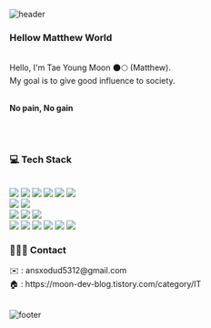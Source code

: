 ![header](https://capsule-render.vercel.app/api?type=waving&&color=gradient&height=100&section=header&fontSize=90)


<div align = "left">


<h3> Hellow Matthew World</h3><br/>
Hello, I'm Tae Young Moon 🌑🌕 (Matthew).<br/>
My goal is to give good influence to society.<br/>

<br><b>No pain, No gain</b></br>
  
<br>


<br/>

<h3>💻 Tech Stack</h3>

<br/>


<img src="https://img.shields.io/badge/Android-3DDC84?style=flat&logo=Android&logoColor=white"/>
<img src="https://img.shields.io/badge/Kotlin-7F52FF?style=flat&logo=Kotlin&logoColor=white"/>
<img src="https://img.shields.io/badge/Firebase-FFCA28?style=flat&logo=Firebase&logoColor=white"/>
<img src="https://img.shields.io/badge/Java-007396?style=flat&logo=Java&logoColor=white"/>
<img src="https://img.shields.io/badge/Swift-F05138?style=flat&logo=Swift&logoColor=white"/>
<img src="https://img.shields.io/badge/Spring-6DB33F?style=flat&logo=Spring&logoColor=white"/>

<br>
<img src="https://img.shields.io/badge/MySql-4479A1?style=flat&logo=MySql&logoColor=white"/>
<img src="https://img.shields.io/badge/Linux-FCC624?style=flat&logo=Linux&logoColor=white"/>

<br>
<img src="https://img.shields.io/badge/Git-F05032?style=flat-flat&logo=Git&logoColor=white"/>
<img src="https://img.shields.io/badge/Subversion-809CC9?style=flat-flat&logo=Subversion&logoColor=white"/>
<img src="https://img.shields.io/badge/Jenkins-D24939?style=flat-flat&logo=Jenkins&logoColor=white"/>

<br>
<img src="https://img.shields.io/badge/Figma-F24E1E?style=flat-flat&logo=Figma&logoColor=white"/>
<img src="https://img.shields.io/badge/Zeplin-000000?style=flat-flat&logo=Session&logoColor=white"/>
<img src="https://img.shields.io/badge/Redmine-B32024?style=flat-flat&logo=Redmine&logoColor=white"/>
<img src="https://img.shields.io/badge/Trello-0052CC?style=flat-flat&logo=Trello&logoColor=white"/>
<img src="https://img.shields.io/badge/Slack-4A154B?style=flat-flat&logo=Slack&logoColor=white"/>
<img src="https://img.shields.io/badge/Notion-000000?style=flat-flat&logo=Notion&logoColor=white"/>




<h3>👨🏻‍💻 Contact</h3> 
✉️      : ansxodud5312@gmail.com<br>
🏠     : https://moon-dev-blog.tistory.com/category/IT











</div>

<br/>

![footer](https://capsule-render.vercel.app/api?type=waving&&color=gradient&height=100&section=footer&fontSize=90)





<!-- 기술스택 아이콘 https://simpleicons.org/?q=javasc -->
